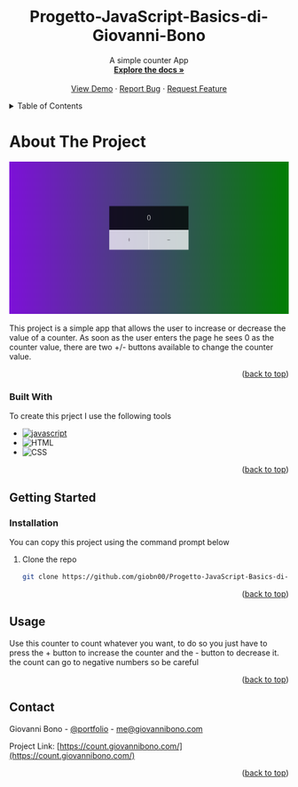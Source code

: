 <a name="readme-top"></a>

<!-- PROJECT HEAD -->
<br />
  <h1 align="center">Progetto-JavaScript-Basics-di-Giovanni-Bono</h1>

  <p align="center">
    A simple counter App
    <br />
    <a href="https://github.com/giobn00/Progetto-JavaScript-Basics-di-Giovanni-Bono"><strong>Explore the docs »</strong></a>
    <br />
    <br />
    <a href="https://count.giovannibono.com/">View Demo</a>
    ·
    <a href="https://github.com/giobn00/Progetto-JavaScript-Basics-di-Giovanni-Bono/issues">Report Bug</a>
    ·
    <a href="https://github.com/giobn00/Progetto-JavaScript-Basics-di-Giovanni-Bono/issues">Request Feature</a>
  </p>
</div>

<!-- Table of Contents -->
<details>
  <summary>Table of Contents</summary>
  <ol>
    <li>
      <a href="#about-the-project">About The Project</a>
      <ul>
        <li><a href="#built-with">Built With</a></li>
      </ul>
    </li>
    <li>
      <a href="#getting-started">Getting Started</a>
      <ul>
        <li><a href="#installation">installation</a></li>
      </ul>
    </li>
    <li><a href="#usage">Usage</a></li>
    <li><a href="#contact">Contact</a></li>
  </ol>
</details>

<!-- ABOUT THE PROJECT -->
  # About The Project
<div align="center">
  <img src="assets/img/Home_img.png" alt="Logo">
</div>

This project is a simple app that allows the user to increase or decrease the value of a counter.
As soon as the user enters the page he sees 0 as the counter value, there are two +/- buttons available to change the counter value.

<p align="right">(<a href="#readme-top">back to top</a>)</p>

### Built With

To create this prject I use the following tools

* [![javascript][javascript.com]][javascript-url]
* ![HTML][HTML.com]
* ![CSS][CSS.com]



<p align="right">(<a href="#readme-top">back to top</a>)</p>

## Getting Started
### Installation

You can copy this project using the command prompt below

1. Clone the repo
   ```sh
   git clone https://github.com/giobn00/Progetto-JavaScript-Basics-di-Giovanni-Bono.git
   ```

<p align="right">(<a href="#readme-top">back to top</a>)</p>

## Usage

Use this counter to count whatever you want, to do so you just have to press the + button to increase the counter and the - button to decrease it.
the count can go to negative numbers so be careful

<p align="right">(<a href="#readme-top">back to top</a>)</p>

## Contact

Giovanni Bono - [@portfolio](https://developer.giovannibono.com/) - me@giovannibono.com

Project Link: [https://count.giovannibono.com/](https://count.giovannibono.com/)

<p align="right">(<a href="#readme-top">back to top</a>)</p>




[javascript-url]: https://javascript.com
[javascript.com]: https://img.shields.io/badge/JavaScript-323330?style=for-the-badge&logo=javascript&logoColor=F7DF1E
[HTML.com]: https://img.shields.io/badge/HTML5-E34F26?style=for-the-badge&logo=html5&logoColor=white
[CSS.com]:https://img.shields.io/badge/CSS3-1572B6?style=for-the-badge&logo=css3&logoColor=white
